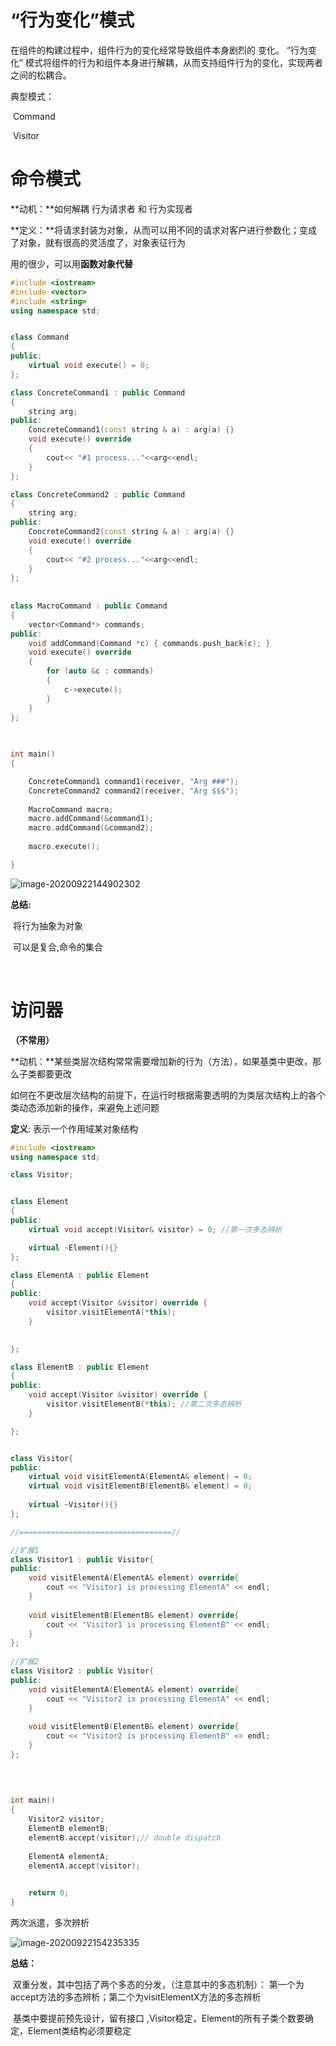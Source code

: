 # “行为变化”模式



在组件的构建过程中，组件行为的变化经常导致组件本身剧烈的 变化。 “行为变化” 模式将组件的行为和组件本身进行解耦，从而支持组件行为的变化，实现两者之间的松耦合。

典型模式：

​		Command

​		Visitor

# 命令模式

**动机：**如何解耦 行为请求者 和 行为实现者

**定义：**将请求封装为对象，从而可以用不同的请求对客户进行参数化；变成了对象，就有很高的灵活度了，对象表征行为



用的很少，可以用**函数对象代替**

```cpp
#include <iostream>
#include <vector>
#include <string>
using namespace std;


class Command
{
public:
    virtual void execute() = 0;
};

class ConcreteCommand1 : public Command
{
    string arg;
public:
    ConcreteCommand1(const string & a) : arg(a) {}
    void execute() override
    {
        cout<< "#1 process..."<<arg<<endl;
    }
};

class ConcreteCommand2 : public Command
{
    string arg;
public:
    ConcreteCommand2(const string & a) : arg(a) {}
    void execute() override
    {
        cout<< "#2 process..."<<arg<<endl;
    }
};
        
        
class MacroCommand : public Command
{
    vector<Command*> commands;
public:
    void addCommand(Command *c) { commands.push_back(c); }
    void execute() override
    {
        for (auto &c : commands)
        {
            c->execute();
        }
    }
};
        

        
int main()
{

    ConcreteCommand1 command1(receiver, "Arg ###");
    ConcreteCommand2 command2(receiver, "Arg $$$");
    
    MacroCommand macro;
    macro.addCommand(&command1);
    macro.addCommand(&command2);
    
    macro.execute();

}
```



![image-20200922144902302](C:\Users\MengSansui\AppData\Roaming\Typora\typora-user-images\image-20200922144902302.png)

**总结:**

​		将行为抽象为对象

​		可以是复合,命令的集合

​		

# 访问器

**（不常用）**

**动机：**某些类层次结构常常需要增加新的行为（方法），如果基类中更改，那么子类都要更改

如何在不更改层次结构的前提下，在运行时根据需要透明的为类层次结构上的各个类动态添加新的操作，来避免上述问题

**定义**: 表示一个作用域某对象结构 

```cpp
#include <iostream>
using namespace std;

class Visitor;


class Element
{
public:
    virtual void accept(Visitor& visitor) = 0; //第一次多态辨析

    virtual ~Element(){}
};

class ElementA : public Element
{
public:
    void accept(Visitor &visitor) override {
        visitor.visitElementA(*this);
    }
    

};

class ElementB : public Element
{
public:
    void accept(Visitor &visitor) override {
        visitor.visitElementB(*this); //第二次多态辨析
    }

};


class Visitor{
public:
    virtual void visitElementA(ElementA& element) = 0;
    virtual void visitElementB(ElementB& element) = 0;
    
    virtual ~Visitor(){}
};

//==================================//

//扩展1
class Visitor1 : public Visitor{
public:
    void visitElementA(ElementA& element) override{
        cout << "Visitor1 is processing ElementA" << endl;
    }
        
    void visitElementB(ElementB& element) override{
        cout << "Visitor1 is processing ElementB" << endl;
    }
};
     
//扩展2
class Visitor2 : public Visitor{
public:
    void visitElementA(ElementA& element) override{
        cout << "Visitor2 is processing ElementA" << endl;
    }
    
    void visitElementB(ElementB& element) override{
        cout << "Visitor2 is processing ElementB" << endl;
    }
};
        
    

        
int main()
{
    Visitor2 visitor;
    ElementB elementB;
    elementB.accept(visitor);// double dispatch
    
    ElementA elementA;
    elementA.accept(visitor);

    
    return 0;
}
```



两次派遣，多次辨析

![image-20200922154235335](C:\Users\MengSansui\AppData\Roaming\Typora\typora-user-images\image-20200922154235335.png)

**总结：**

​		双重分发，其中包括了两个多态的分发，（注意其中的多态机制）： 第一个为accept方法的多态辨析；第二个为visitElementX方法的多态辨析

​		基类中要提前预先设计，留有接口  ,Visitor稳定，Element的所有子类个数要确定，Element类结构必须要稳定

​		



# 



